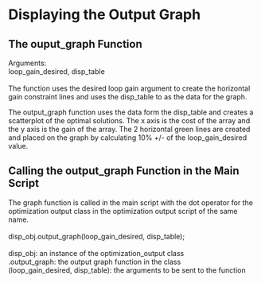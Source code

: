 # Displaying the Output Graph

## The ouput_graph Function

Arguments: <br>
loop_gain_desired, disp_table <br><br>
The function uses the desired loop gain argument to create the horizontal gain constraint lines and uses the disp_table to as the data for the graph.

The output_graph function uses the data form the disp_table and creates a scatterplot of the optimal solutions. The x axis is the cost of the array and the y axis is the gain of the array. The 2 horizontal green lines are created and placed on the graph by calculating 10% +/- of the loop_gain_desired value.

## Calling the output_graph Function in the Main Script
The graph function is called in the main script with the dot operator for the optimization output class in the optimization output script of the same name. <br> <br>
disp_obj.output_graph(loop_gain_desired, disp_table);<br> <br>
disp_obj: an instance of the optimization_output class <br>
.output_graph: the output graph function in the class <br>
(loop_gain_desired, disp_table): the arguments to be sent to the function
